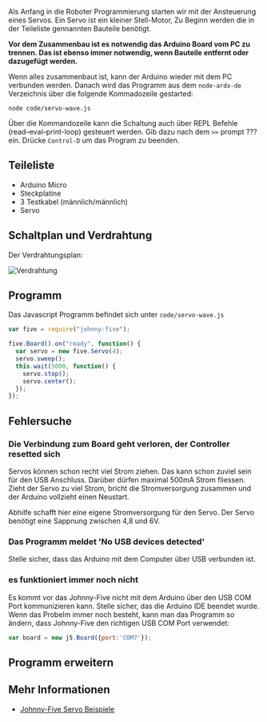 Als Anfang in die Roboter Programmierung starten wir mit der Ansteuerung eines Servos. Ein Servo ist ein kleiner Stell-Motor, 
Zu Beginn werden die in der Teileliste gennannten Bauteile benötigt.

**Vor dem Zusammenbau ist es notwendig das Arduino Board vom PC zu trennen. Das ist ebenso immer notwendig, wenn Bauteile entfernt oder dazugefügt werden.**

Wenn alles zusammenbaut ist, kann der Arduino wieder mit dem PC verbunden werden. Danach wird das Programm aus dem `node-ardx-de` Verzeichnis über die folgende Kommadozeile gestarted:

```shell
node code/servo-wave.js
```

Über die Kommandozeile kann die Schaltung auch über REPL Befehle (read–eval–print-loop) gesteuert werden. Gib dazu nach dem `>>` prompt ??? ein. Drücke `Control-D` um das Program zu beenden.

## Teileliste

* Arduino Micro
* Steckplatine
* 3 Testkabel (männlich/männlich)
* Servo

## Schaltplan und Verdrahtung

Der Verdrahtungsplan: 

![Verdrahtung](%assets_url%/circ/servo_Steckplatine.png "Verdrahtung")

## Programm

Das Javascript Programm befindet sich unter `code/servo-wave.js`

```javascript
var five = require("johnny-five");

five.Board().on("ready", function() {
  var servo = new five.Servo(4);
  servo.sweep();
  this.wait(5000, function() {
    servo.stop();
    servo.center();
  });
});
```

## Fehlersuche

### Die Verbindung zum Board geht verloren, der Controller resetted sich

Servos können schon recht viel Strom ziehen. Das kann schon zuviel sein für den USB Anschluss. Darüber dürfen maximal 500mA Strom fliessen. Zieht der Servo zu viel Strom, bricht die Stromversorgung zusammen und der Arduino vollzieht einen Neustart.

Abhilfe schafft hier eine eigene Stromversorgung für den Servo. Der Servo benötigt eine Sappnung zwischen 4,8 und 6V.

###  Das Programm meldet 'No USB devices detected'

Stelle sicher, dass das Arduino mit dem Computer über USB verbunden ist.

### es funktioniert immer noch nicht

Es kommt vor das Johnny-Five nicht mit dem Arduino über den USB COM Port kommunizieren kann. Stelle sicher, das die Arduino IDE beendet wurde. Wenn das Probelm immer noch besteht, kann man das Programm so ändern, dass Johnny-Five den richtigen USB COM Port verwendet:

```javascript
var board = new j5.Board({port:'COM7'});
```

## Programm erweitern

## Mehr Informationen

* [Johnny-Five Servo Beispiele](http://johnny-five.io/examples/??servo/)

